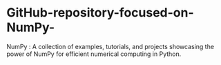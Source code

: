 # GitHub-repository-focused-on-NumPy-
NumPy : A collection of examples, tutorials, and projects showcasing the power of NumPy for efficient numerical computing in Python.
